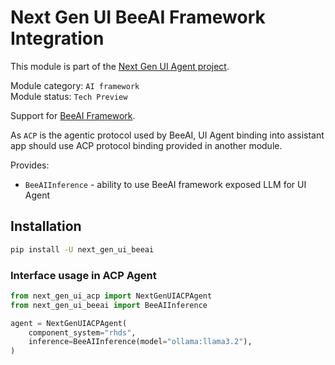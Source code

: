 # Next Gen UI BeeAI Framework Integration

This module is part of the [Next Gen UI Agent project](https://github.com/RedHat-UX/next-gen-ui-agent).

Module category: `AI framework`  
Module status: `Tech Preview`

Support for [BeeAI Framework](https://github.com/i-am-bee/beeai-framework).

As `ACP` is the agentic protocol used by BeeAI, UI Agent binding into assistant app should use ACP protocol binding provided in another module.

Provides:

* `BeeAIInference` - ability to use BeeAI framework exposed LLM for UI Agent

## Installation

```sh
pip install -U next_gen_ui_beeai
```

### Interface usage in ACP Agent

```py
from next_gen_ui_acp import NextGenUIACPAgent
from next_gen_ui_beeai import BeeAIInference

agent = NextGenUIACPAgent(
    component_system="rhds",
    inference=BeeAIInference(model="ollama:llama3.2"),
)
```
